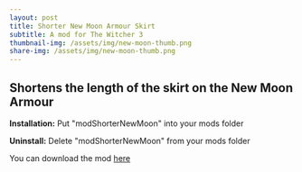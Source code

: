 ```yaml
---
layout: post
title: Shorter New Moon Armour Skirt
subtitle: A mod for The Witcher 3
thumbnail-img: /assets/img/new-moon-thumb.png
share-img: /assets/img/new-moon-thumb.png
---
```


## Shortens the length of the skirt on the New Moon Armour 

**Installation:**
Put "modShorterNewMoon" into your mods folder

**Uninstall:**
Delete "modShorterNewMoon" from your mods folder

You can download the mod [here](https://www.nexusmods.com/witcher3/mods/5970?tab=files)

